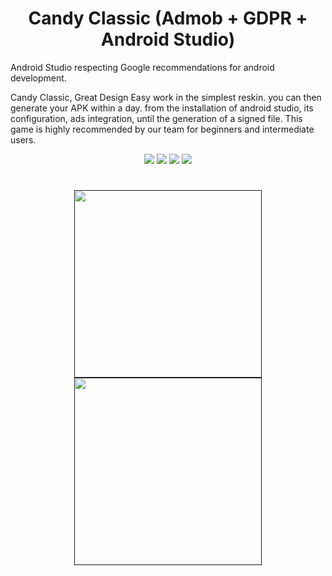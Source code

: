 <h1 align="center">Candy Classic (Admob + GDPR + Android Studio)</h1>
  
Android Studio respecting Google recommendations for android development.

Candy Classic, Great Design
Easy work in the simplest reskin. you can then generate your APK within a day. from the installation of android studio, its configuration, ads integration, until the generation of a signed file. This game is highly recommended by our team for beginners and intermediate users.

   
<div align="center">
<a href="https://t.me/banrossyn" target="_blank"><img src="https://img.shields.io/badge/Telegram-%40banrossyn-28a8ea"></a>
<a href="https://wa.me/+919694260426/" target="_blank"><img src="https://img.shields.io/badge/whatsapp-%40+919694260426-28a8ea"></a>
<a href="https://www.linkedin.com/in/banrossyn/" target="_blank"><img src="https://img.shields.io/badge/LinkedIn-banrossyn-informational"></a>
<a href="mailto:banrossyn@gmail.com"><img src="https://img.shields.io/badge/Email-banrossyn%40gmail.com-blue"></a>

</div>

# 


<p align="center">
    <a href="">
      <img src="https://github.com/OmaPrakash/candy_classic_puzzle_game/assets/118904953/ce5edb7c-661c-4b40-aca4-245caee55fbf" width="300"/>
    </a>
    <a href="">
      <img src="https://github.com/OmaPrakash/candy_classic_puzzle_game/assets/118904953/0fce8c93-2d1d-4068-9cfc-fdad47f45d3e" width="300"/>
    </a>  
  </p>
